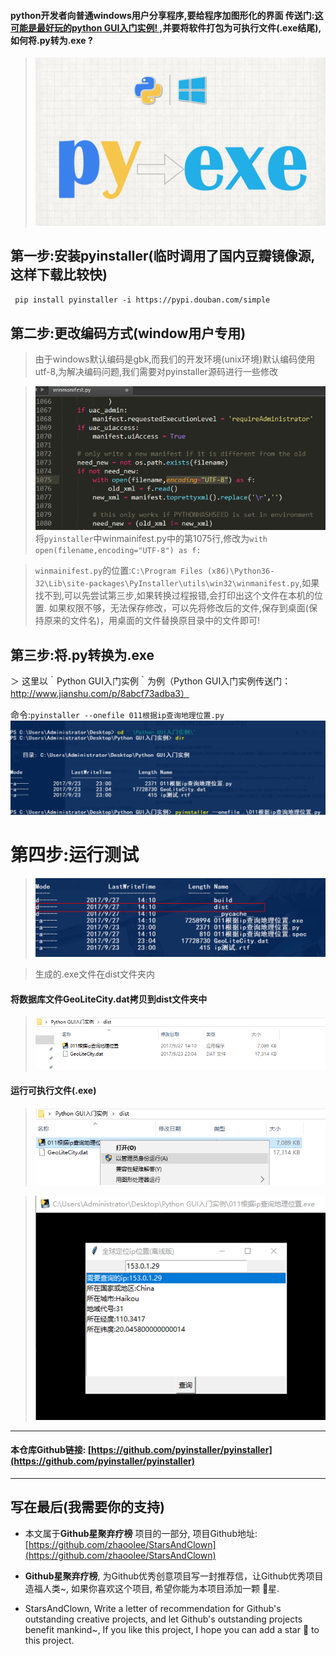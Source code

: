 #### python开发者向普通windows用户分享程序,要给程序加图形化的界面 传送门:[这可能是最好玩的python GUI入门实例! ](http://www.jianshu.com/p/8abcf73adba3),并要将软件打包为可执行文件(.exe结尾),如何将.py转为.exe ?


> ![将.py转为.exe](https://raw.githubusercontent.com/zhaoolee/GraphBed/master/images/52d1b4fb4dcfa5f405063a827e750b58.png)


## 第一步:安装pyinstaller(临时调用了国内豆瓣镜像源,这样下载比较快)

` pip install pyinstaller -i https://pypi.douban.com/simple`

## 第二步:更改编码方式(window用户专用)
> 由于windows默认编码是gbk,而我们的开发环境(unix环境)默认编码使用utf-8,为解决编码问题,我们需要对pyinstaller源码进行一些修改

> ![修改读取方式为:utf-8](https://raw.githubusercontent.com/zhaoolee/GraphBed/master/images/db36ef27de397f4c7759d7200feecde4.png)
将`pyinstaller`中winmainifest.py中的第1075行,修改为`with open(filename,encoding="UTF-8") as f:  `

> `winmainifest.py`的位置:`C:\Program Files (x86)\Python36-32\Lib\site-packages\PyInstaller\utils\win32\winmanifest.py`,如果找不到,可以先尝试第三步,如果转换过程报错,会打印出这个文件在本机的位置.
如果权限不够，无法保存修改，可以先将修改后的文件,保存到桌面(保持原来的文件名)，用桌面的文件替换原目录中的文件即可!


## 第三步:将.py转换为.exe

＞ 这里以｀Python GUI入门实例｀为例（Python GUI入门实例传送门：http://www.jianshu.com/p/8abcf73adba3）

命令:`pyinstaller --onefile 011根据ip查询地理位置.py`
![创建打包为.exe文件](https://raw.githubusercontent.com/zhaoolee/GraphBed/master/images/898e3f384c72c87c25d9301d4a3b3aac.png)



# 第四步:运行测试


> ![编译后的目录](https://raw.githubusercontent.com/zhaoolee/GraphBed/master/images/a4e9c09ef3e409933368384283433332.png)

> 生成的.exe文件在dist文件夹内

#### 将数据库文件GeoLiteCity.dat拷贝到dist文件夹中


> ![完整的程序](https://raw.githubusercontent.com/zhaoolee/GraphBed/master/images/638b061abba9f5a97c8fd12b822a7ed6.png)

#### 运行可执行文件(.exe)


> ![以管理员身份运行](https://raw.githubusercontent.com/zhaoolee/GraphBed/master/images/34d076811c9b03adc8b0a605ea5aa767.png)


> ![成功运行效果](https://raw.githubusercontent.com/zhaoolee/GraphBed/master/images/98bac13f18104c0a98e4279a158da5e2.png)

---
#### 本仓库Github链接: [https://github.com/pyinstaller/pyinstaller](https://github.com/pyinstaller/pyinstaller)

---

## 写在最后(我需要你的支持)
- 本文属于**Github星聚弃疗榜** 项目的一部分, 项目Github地址: [https://github.com/zhaoolee/StarsAndClown](https://github.com/zhaoolee/StarsAndClown)

- **Github星聚弃疗榜**, 为Github优秀创意项目写一封推荐信，让Github优秀项目造福人类~, 如果你喜欢这个项目, 希望你能为本项目添加一颗 🌟星.

- StarsAndClown, Write a letter of recommendation for Github's outstanding creative projects, and let Github's outstanding projects benefit mankind~, If you like this project, I hope you can add a star 🌟 to this project.




